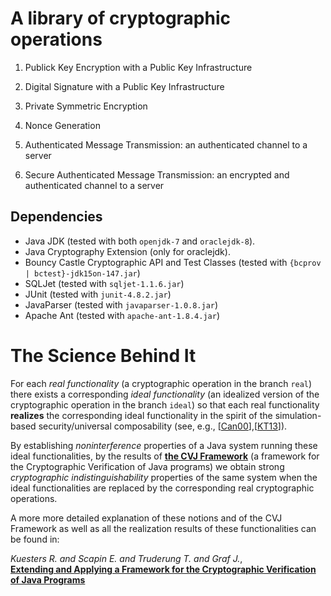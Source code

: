 # A library of cryptographic operations

1. Publick Key Encryption with a Public Key Infrastructure
2. Digital Signature with a Public Key Infrastructure
3. Private Symmetric Encryption
4. Nonce Generation

5. Authenticated Message Transmission: an authenticated channel to a server
6. Secure Authenticated Message Transmission: an encrypted and authenticated channel to a server


## Dependencies

* Java JDK (tested with both `openjdk-7` and `oraclejdk-8`).
* Java Cryptography Extension (only for oraclejdk).
* Bouncy Castle Cryptographic API and Test Classes (tested with `{bcprov | bctest}-jdk15on-147.jar`)
* SQLJet (tested with `sqljet-1.1.6.jar`)
* JUnit (tested with `junit-4.8.2.jar`)
* JavaParser (tested with `javaparser-1.0.8.jar`)
* Apache Ant (tested with `apache-ant-1.8.4.jar`)




# The Science Behind It

For each *real functionality* (a cryptographic operation in the branch
`real`) there exists a corresponding *ideal functionality* (an idealized
version of the cryptographic operation in the branch `ideal`) so that
each real functionality **realizes** the corresponding ideal
functionality in the spirit of the simulation-based security/universal
composability (see, e.g., [[Can00][4]],[[KT13][3]]).

By establishing *noninterference* properties of a Java system running
these ideal functionalities, by the results of **[the CVJ
Framework][1]** (a framework for the Cryptographic Verification of Java
programs) we obtain strong *cryptographic indistinguishability*
properties of the same system when the ideal functionalities are
replaced by the corresponding real cryptographic operations.


A more more detailed explanation of these notions and of the CVJ
Framework as well as all the realization results of these
functionalities can be found in:

*Kuesters R. and Scapin E. and Truderung T. and Graf J.*,<br>
**[Extending and Applying a Framework for the Cryptographic Verification of Java Programs][2]**



[1]: https://eprint.iacr.org/2012/153 
[2]: https://eprint.iacr.org/2014/038 
[3]: https://eprint.iacr.org/2013/025
[4]: https://eprint.iacr.org/2000/067
